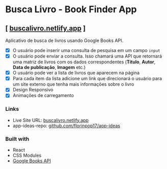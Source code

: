 # Busca Livro - Book Finder App

## [ [buscalivro.netlify.app](https://buscalivro.netlify.app/) ]

Aplicativo de busca de livros usando Google Books API.

- [x] O usuário pode inserir uma consulta de pesquisa em um campo `input`
- [x] O usuário pode enviar a consulta. Isso chamará uma API que retornará uma matriz de livros com os dados correspondentes (**Título**, **Autor**, **Data de publicação**, **Imagem** etc.)
- [x] O usuário pode ver a lista de livros que aparecem na página
- [x] Para cada item da lista adicione um link que direcionará o usuário para um site externo que tenha mais informações sobre o livro
- [x] Design Responsivo
- [x] Animações de carregamento

### Links

- Live Site URL: [buscalivro.netlify.app](https://buscalivro.netlify.app/)
- app-ideas-repo: [github.com/florinpop17/app-ideas](https://github.com/florinpop17/app-ideas)

### Built with

- React
- CSS Modules
- [Google Books API](https://developers.google.com/books/docs/overview)
